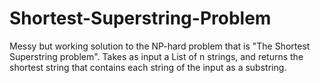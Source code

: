 # Shortest-Superstring-Problem
Messy but working solution to the NP-hard problem that is "The Shortest Superstring problem".
Takes as input a List of n strings, and returns the shortest string that contains each string of the input as a substring.

